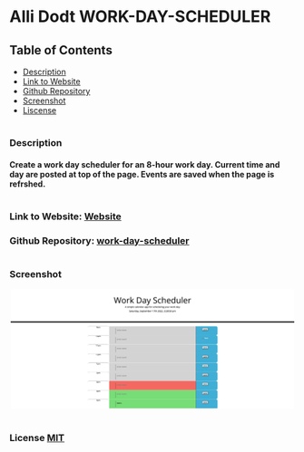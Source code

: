 
# Alli Dodt WORK-DAY-SCHEDULER

## Table of Contents
- [Description](#description)
- [Link to Website](#website-link)
- [Github Repository](#github-repo)
- [Screenshot](#screenshot)
- [Liscense](#license)


#
#
### Description
#### Create a work day scheduler for an 8-hour work day. Current time and day are posted at top of the page. Events are saved when the page is refrshed. 


#
<a id="website-link"></a>

### Link to Website: [Website](https://adodt.github.io/work-day-scheduler/)

<a id="github-repo"></a>

### Github Repository: [work-day-scheduler](https://github.com/adodt/work-day-scheduler)

#
### Screenshot 
<div align="center">
<img src="assets/adodt-screenshot.png" width ="500px"/>
</div>

<a id="license"></a>

#
### License [MIT](http://choosealicense.com/licenses/mit/)